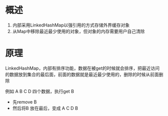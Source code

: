 # 概述

1. 内部采用LinkedHashMap以强引用的方式存储外界缓存对象
2. 从Map中移除最近最少使用的对象，但对象的内存需要用户自己清除

# 原理

LinkedHashMap，内部有排序功能，数据在被get的时候就会排序，把最近访问的数据放到集合的最后面，前面的数据就是最近最少使用的，删除的时候从前面删除

例如 A B C D 四个数据，执行get B

- 先remove B
- 然后将B 放在最后，变成 A C D B